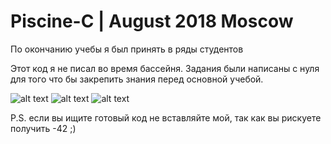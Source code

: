 # Piscine-C | August 2018 Moscow

По окончанию учебы я был принять в ряды студентов

Этот код я не писал во время бассейня. Задания были написаны с нуля для того что бы закрепить знания перед основной учебой.

![alt text](https://screenshotscdn.firefoxusercontent.com/images/293b5dff-74dc-408c-8e57-5b88bbc861ae.png) 
![alt text](https://screenshotscdn.firefoxusercontent.com/images/9ed29fcd-d6b8-45ff-b4b6-c181cb38c5f5.png) 
![alt text](https://screenshotscdn.firefoxusercontent.com/images/b72de0f0-c407-44d0-a3e5-5f46970f0ded.png) 

P.S. если вы ищите готовый код не вставляйте мой, так как вы рискуете получить -42 ;)
